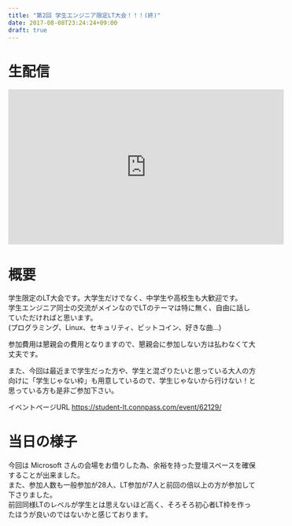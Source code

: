 ```yaml
---
title: "第2回 学生エンジニア限定LT大会！！！(終)"
date: 2017-08-08T23:24:24+09:00
draft: true
---
```



# 生配信

<iframe width="560" height="315" src="https://www.youtube.com/embed/p_0lSwGkzME" frameborder="0" allowfullscreen></iframe>


# 概要

学生限定のLT大会です。大学生だけでなく、中学生や高校生も大歓迎です。  
学生エンジニア同士の交流がメインなのでLTのテーマは特に無く、自由に話していただければと思います。  
(プログラミング、Linux、セキュリティ、ビットコイン、好きな曲...)

参加費用は懇親会の費用となりますので、懇親会に参加しない方は払わなくて大丈夫です。 

また、今回は最近まで学生だった方や、学生と混ざりたいと思っている大人の方向けに「学生じゃない枠」も用意しているので、学生じゃないから行けない！と思っている方も是非ご参加下さい。

イベントページURL https://student-lt.connpass.com/event/62129/

# 当日の様子

今回は Microsoft さんの会場をお借りした為、余裕を持った登壇スペースを確保することが出来ました。  
また、参加人数も一般参加が28人、LT参加が7人と前回の倍以上の方が参加して下さりました。  
前回同様LTのレベルが学生とは思えないほど高く、そろそろ初心者LT枠を作ったほうが良いのではないかと感じております。  

